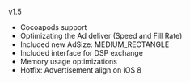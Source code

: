 v1.5

* Cocoapods support
* Optimizating the Ad deliver (Speed and Fill Rate)
* Included new AdSize: MEDIUM_RECTANGLE
* Included interface for DSP exchange
* Memory usage optimizations
* Hotfix: Advertisement align on iOS 8 

